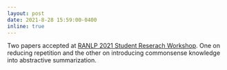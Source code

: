 ```yaml
---
layout: post
date: 2021-8-28 15:59:00-0400
inline: true
---
```


Two papers accepted at [RANLP 2021 Student Reserach Workshop](http://ranlp.org/ranlp2021/studFirstCfP.php). One on reducing repetition and the other on introducing commonsense knowledge into abstractive summarization.
